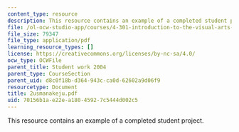 ```yaml
---
content_type: resource
description: This resource contains an example of a completed student project.
file: /ol-ocw-studio-app/courses/4-301-introduction-to-the-visual-arts-spring-2007/70156b1ae22ea18045927c5444d002c5_2usmanakeju.pdf
file_size: 79347
file_type: application/pdf
learning_resource_types: []
license: https://creativecommons.org/licenses/by-nc-sa/4.0/
ocw_type: OCWFile
parent_title: Student work 2004
parent_type: CourseSection
parent_uid: d8c0f18b-d364-943c-ca0d-62602a9d06f9
resourcetype: Document
title: 2usmanakeju.pdf
uid: 70156b1a-e22e-a180-4592-7c5444d002c5
---
```

This resource contains an example of a completed student project.